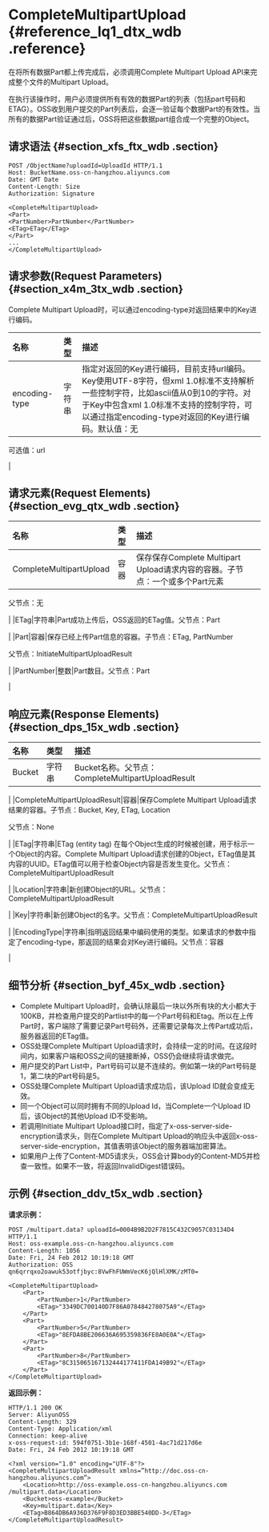 # CompleteMultipartUpload {#reference_lq1_dtx_wdb .reference}

在将所有数据Part都上传完成后，必须调用Complete Multipart Upload API来完成整个文件的Multipart Upload。

在执行该操作时，用户必须提供所有有效的数据Part的列表（包括part号码和ETAG）。OSS收到用户提交的Part列表后，会逐一验证每个数据Part的有效性。当所有的数据Part验证通过后，OSS将把这些数据part组合成一个完整的Object。

## 请求语法 {#section_xfs_ftx_wdb .section}

```
POST /ObjectName?uploadId=UploadId HTTP/1.1
Host: BucketName.oss-cn-hangzhou.aliyuncs.com
Date: GMT Date
Content-Length: Size
Authorization: Signature

<CompleteMultipartUpload>
<Part>
<PartNumber>PartNumber</PartNumber>
<ETag>ETag</ETag>
</Part>
...
</CompleteMultipartUpload>
```

## 请求参数\(Request Parameters\) {#section_x4m_3tx_wdb .section}

Complete Multipart Upload时，可以通过encoding-type对返回结果中的Key进行编码。

|名称|类型|描述|
|:-|:-|:-|
|encoding-type|字符串|指定对返回的Key进行编码，目前支持url编码。Key使用UTF-8字符，但xml 1.0标准不支持解析一些控制字符，比如ascii值从0到10的字符。对于Key中包含xml 1.0标准不支持的控制字符，可以通过指定encoding-type对返回的Key进行编码。默认值：无

可选值：url

|

## 请求元素\(Request Elements\) {#section_evg_qtx_wdb .section}

|名称|类型|描述|
|:-|:-|:-|
|CompleteMultipartUpload|容器|保存保存Complete Multipart Upload请求内容的容器。子节点：一个或多个Part元素

父节点：无

|
|ETag|字符串|Part成功上传后，OSS返回的ETag值。父节点：Part

|
|Part|容器|保存已经上传Part信息的容器。子节点：ETag, PartNumber

父节点：InitiateMultipartUploadResult

|
|PartNumber|整数|Part数目。父节点：Part

|

## 响应元素\(Response Elements\) {#section_dps_15x_wdb .section}

|名称|类型|描述|
|:-|:-|:-|
|Bucket|字符串|Bucket名称。父节点：CompleteMultipartUploadResult

|
|CompleteMultipartUploadResult|容器|保存Complete Multipart Upload请求结果的容器。子节点：Bucket, Key, ETag, Location

父节点：None

|
|ETag|字符串|ETag \(entity tag\) 在每个Object生成的时候被创建，用于标示一个Object的内容。Complete Multipart Upload请求创建的Object，ETag值是其内容的UUID。ETag值可以用于检查Object内容是否发生变化。父节点：CompleteMultipartUploadResult

|
|Location|字符串|新创建Object的URL。父节点：CompleteMultipartUploadResult

|
|Key|字符串|新创建Object的名字。父节点：CompleteMultipartUploadResult

|
|EncodingType|字符串|指明返回结果中编码使用的类型。如果请求的参数中指定了encoding-type，那返回的结果会对Key进行编码。父节点：容器

|

## 细节分析 {#section_byf_45x_wdb .section}

-   Complete Multipart Upload时，会确认除最后一块以外所有块的大小都大于100KB，并检查用户提交的Partlist中的每一个Part号码和Etag。所以在上传Part时，客户端除了需要记录Part号码外，还需要记录每次上传Part成功后，服务器返回的ETag值。
-   OSS处理Complete Multipart Upload请求时，会持续一定的时间。在这段时间内，如果客户端和OSS之间的链接断掉，OSS仍会继续将请求做完。
-   用户提交的Part List中，Part号码可以是不连续的。例如第一块的Part号码是1，第二块的Part号码是5。
-   OSS处理Complete Multipart Upload请求成功后，该Upload ID就会变成无效。
-   同一个Object可以同时拥有不同的Upload Id，当Complete一个Upload ID后，该Object的其他Upload ID不受影响。
-   若调用Initiate Multipart Upload接口时，指定了x-oss-server-side-encryption请求头，则在Complete Multipart Upload的响应头中返回x-oss-server-side-encryption，其值表明该Object的服务器端加密算法。
-   如果用户上传了Content-MD5请求头，OSS会计算body的Content-MD5并检查一致性。如果不一致，将返回InvalidDigest错误码。

## 示例 {#section_ddv_t5x_wdb .section}

**请求示例：**

```
POST /multipart.data? uploadId=0004B9B2D2F7815C432C9057C03134D4  HTTP/1.1
Host: oss-example.oss-cn-hangzhou.aliyuncs.com
Content-Length: 1056
Date: Fri, 24 Feb 2012 10:19:18 GMT
Authorization: OSS qn6qrrqxo2oawuk53otfjbyc:8VwFhFUWmVecK6jQlHlXMK/zMT0=

<CompleteMultipartUpload> 
    <Part> 
        <PartNumber>1</PartNumber>  
        <ETag>"3349DC700140D7F86A078484278075A9"</ETag> 
    </Part>  
    <Part> 
        <PartNumber>5</PartNumber>  
        <ETag>"8EFDA8BE206636A695359836FE0A0E0A"</ETag> 
    </Part>  
    <Part> 
        <PartNumber>8</PartNumber>  
        <ETag>"8C315065167132444177411FDA149B92"</ETag> 
    </Part> 
</CompleteMultipartUpload>
```

**返回示例：**

```
HTTP/1.1 200 OK
Server: AliyunOSS
Content-Length: 329
Content-Type: Application/xml
Connection: keep-alive
x-oss-request-id: 594f0751-3b1e-168f-4501-4ac71d217d6e
Date: Fri, 24 Feb 2012 10:19:18 GMT

<?xml version="1.0" encoding="UTF-8"?>
<CompleteMultipartUploadResult xmlns=”http://doc.oss-cn-hangzhou.aliyuncs.com”>
    <Location>http://oss-example.oss-cn-hangzhou.aliyuncs.com /multipart.data</Location>
    <Bucket>oss-example</Bucket>
    <Key>multipart.data</Key>
    <ETag>B864DB6A936D376F9F8D3ED3BBE540DD-3</ETag>
</CompleteMultipartUploadResult>
```


